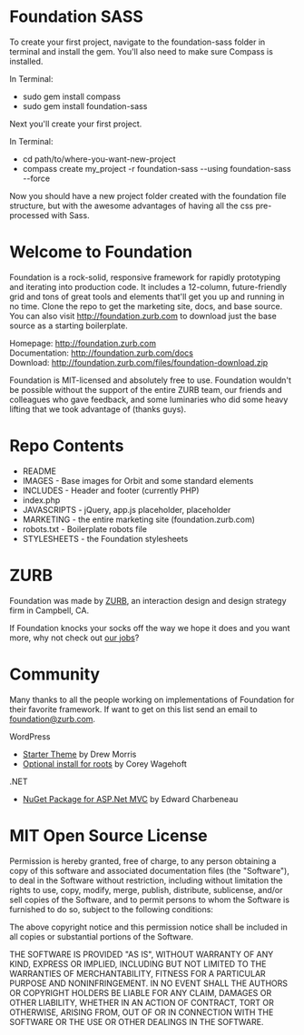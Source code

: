 Foundation SASS
===============

To create your first project, navigate to the foundation-sass folder in terminal and install the gem. You'll also need to make sure Compass is installed.
    
In Terminal:
* sudo gem install compass
* sudo gem install foundation-sass

Next you'll create your first project.

In Terminal:
* cd path/to/where-you-want-new-project
* compass create my_project -r foundation-sass --using foundation-sass --force
    
Now you should have a new project folder created with the foundation file structure, but with the awesome advantages of having all the css pre-processed with Sass.


Welcome to Foundation
=====================

Foundation is a rock-solid, responsive framework for rapidly prototyping and iterating into production code. It includes a 12-column, future-friendly grid and tons of great tools and elements that'll get you up and running in no time. Clone the repo to get the marketing site, docs, and base source. You can also visit http://foundation.zurb.com to download just the base source as a starting boilerplate.

Homepage:      http://foundation.zurb.com  
Documentation: http://foundation.zurb.com/docs  
Download:      http://foundation.zurb.com/files/foundation-download.zip  

Foundation is MIT-licensed and absolutely free to use. Foundation wouldn't be possible without the support of the entire ZURB team, our friends and colleagues who gave feedback, and some luminaries who did some heavy lifting that we took advantage of (thanks guys).

Repo Contents
=============

* README
* IMAGES - Base images for Orbit and some standard elements
* INCLUDES - Header and footer (currently PHP)
* index.php
* JAVASCRIPTS - jQuery, app.js placeholder, placeholder
* MARKETING - the entire marketing site (foundation.zurb.com)
* robots.txt - Boilerplate robots file
* STYLESHEETS - the Foundation stylesheets

ZURB
====

Foundation was made by [ZURB](http://www.zurb.com), an interaction design and design strategy firm in Campbell, CA.

If Foundation knocks your socks off the way we hope it does and you want more, why not check out [our jobs](http://www.zurb.com/talent/jobs)?

Community
=========

Many thanks to all the people working on implementations of Foundation for their favorite framework. If want to get on this list send an email to foundation@zurb.com.

WordPress

* [Starter Theme](https://github.com/drewsymo/Foundation) by Drew Morris
* [Optional install for roots](https://github.com/retlehs/roots) by Corey Wagehoft

.NET

* [NuGet Package for ASP.Net MVC](http://nuget.org/List/Packages/Zurb_Foundation_MPC3) by Edward Charbeneau

MIT Open Source License
=======================

Permission is hereby granted, free of charge, to any person obtaining a copy of this software and associated documentation files (the "Software"), to deal in the Software without restriction, including without limitation the rights to use, copy, modify, merge, publish, distribute, sublicense, and/or sell copies of the Software, and to permit persons to whom the Software is furnished to do so, subject to the following conditions:

The above copyright notice and this permission notice shall be included in all copies or substantial portions of the Software.

THE SOFTWARE IS PROVIDED "AS IS", WITHOUT WARRANTY OF ANY KIND, EXPRESS OR IMPLIED, INCLUDING BUT NOT LIMITED TO THE WARRANTIES OF MERCHANTABILITY, FITNESS FOR A PARTICULAR PURPOSE AND NONINFRINGEMENT. IN NO EVENT SHALL THE AUTHORS OR COPYRIGHT HOLDERS BE LIABLE FOR ANY CLAIM, DAMAGES OR OTHER LIABILITY, WHETHER IN AN ACTION OF CONTRACT, TORT OR OTHERWISE, ARISING FROM, OUT OF OR IN CONNECTION WITH THE SOFTWARE OR THE USE OR OTHER DEALINGS IN THE SOFTWARE.